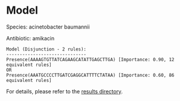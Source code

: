 
# Model

Species: acinetobacter baumannii

Antibiotic: amikacin

```
Model (Disjunction - 2 rules):
------------------------------
Presence(AAAAGTGTTATCAGAAGCATATTGAGCTTGA) [Importance: 0.90, 12 equivalent rules]
OR
Presence(AAATGCCCCTTGATCGAGGCATTTTCTATAA) [Importance: 0.60, 86 equivalent rules]

```

For details, please refer to the [results directory](../../../../../results/scm_b/acinetobacter+baumannii/amikacin/repeat_2/).

